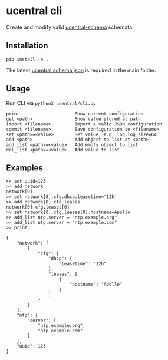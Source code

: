 # ucentral cli

Create and modify valid [ucentral-schema][1] schemata.

[1]: https://github.com/blogic/ucentral-schema

## Installation

    pip install -e .

The latest [ucentral.schema.json][2] is required in the main folder.

[2]: https://raw.githubusercontent.com/blogic/ucentral-schema/main/ucentral.schema.json

## Usage

Run CLI via `python3 ucentral/cli.py`

    print                     Show current configuration
    get <path>                Show value stored at path
    import <filename>         Import a valid JSON configuration
    commit <filename>         Save configuration to <filename>
    set <path>=<value>        Set value, e.g. log.log_size=64
    add <path>                Add object to list at <path>
    add_list <path>=<value>   Add empty object to list
    del_list <path>=<value>   Add value to list

## Examples

    >> set uuid=123
    >> add network
    network[0]
    >> set network[0].cfg.dhcp.leasetime='12h'
    >> add network[0].cfg.leases
    network[0].cfg.leases[0]
    >> set network[0].cfg.leases[0].hostname=Apollo
    >> add_list ntp.server = "ntp.example.org"
    >> add_list ntp.server = "ntp.example.com"
    >> print

    {
        "network": [
            {
                "cfg": {
                    "dhcp": {
                        "leasetime": "12h"
                    },
                    "leases": [
                        {
                            "hostname": "Apollo"
                        }
                    ]
                }
            }
        ],
        "ntp": {
            "server": [
                "ntp.example.org",
                "ntp.example.com"
            ]
        },
        "uuid": 123
    }
